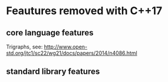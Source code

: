 # Feautures removed with C++17
## core language features
Trigraphs, see: http://www.open-std.org/jtc1/sc22/wg21/docs/papers/2014/n4086.html

## standard library features
